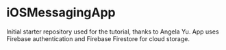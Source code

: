 # iOSMessagingApp

Initial starter repository used for the tutorial, thanks to Angela Yu. App uses Firebase authentication and Firebase Firestore for cloud storage.
